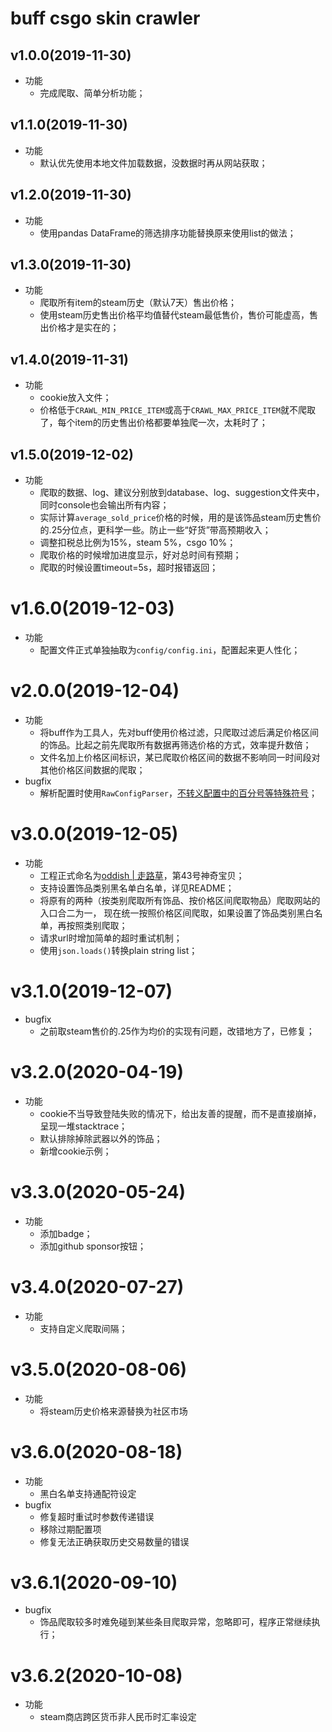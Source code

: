 # buff csgo skin crawler
## v1.0.0(2019-11-30)
* 功能
    - 完成爬取、简单分析功能；

## v1.1.0(2019-11-30)
* 功能
    - 默认优先使用本地文件加载数据，没数据时再从网站获取；

## v1.2.0(2019-11-30)
* 功能
    - 使用pandas DataFrame的筛选排序功能替换原来使用list的做法；

## v1.3.0(2019-11-30)
* 功能
    - 爬取所有item的steam历史（默认7天）售出价格；
    - 使用steam历史售出价格平均值替代steam最低售价，售价可能虚高，售出价格才是实在的；

## v1.4.0(2019-11-31)
* 功能
    - cookie放入文件；
    - 价格低于`CRAWL_MIN_PRICE_ITEM`或高于`CRAWL_MAX_PRICE_ITEM`就不爬取了，每个item的历史售出价格都要单独爬一次，太耗时了；

## v1.5.0(2019-12-02)
* 功能
    - 爬取的数据、log、建议分别放到database、log、suggestion文件夹中，同时console也会输出所有内容；
    - 实际计算`average_sold_price`价格的时候，用的是该饰品steam历史售价的.25分位点，更科学一些。防止一些“好货”带高预期收入；
    - 调整扣税总比例为15%，steam 5%，csgo 10%；
    - 爬取价格的时候增加进度显示，好对总时间有预期；
    - 爬取的时候设置timeout=5s，超时报错返回；

# v1.6.0(2019-12-03)
* 功能
    - 配置文件正式单独抽取为`config/config.ini`，配置起来更人性化；
    
# v2.0.0(2019-12-04)
* 功能
    - 将buff作为工具人，先对buff使用价格过滤，只爬取过滤后满足价格区间的饰品。比起之前先爬取所有数据再筛选价格的方式，效率提升数倍；
    - 文件名加上价格区间标识，某已爬取价格区间的数据不影响同一时间段对其他价格区间数据的爬取；
* bugfix
    - 解析配置时使用`RawConfigParser`，[不转义配置中的百分号等特殊符号](https://stackoverflow.com/questions/14340366/configparser-and-string-with)；

# v3.0.0(2019-12-05)
* 功能
    - 工程正式命名为[oddish | 走路草](https://www.pokemon.com/us/pokedex/oddish)，第43号神奇宝贝；
    - 支持设置饰品类别黑名单白名单，详见README；
    - 将原有的两种（按类别爬取所有饰品、按价格区间爬取物品）爬取网站的入口合二为一，
    现在统一按照价格区间爬取，如果设置了饰品类别黑白名单，再按照类别爬取；
    - 请求url时增加简单的超时重试机制；
    - 使用`json.loads()`转换plain string list；

# v3.1.0(2019-12-07)
* bugfix
    - 之前取steam售价的.25作为均价的实现有问题，改错地方了，已修复；

# v3.2.0(2020-04-19)
* 功能
    - cookie不当导致登陆失败的情况下，给出友善的提醒，而不是直接崩掉，呈现一堆stacktrace；
    - 默认排除掉除武器以外的饰品；
    - 新增cookie示例；

# v3.3.0(2020-05-24)
* 功能
    - 添加badge；
    - 添加github sponsor按钮；

# v3.4.0(2020-07-27)
* 功能
    - 支持自定义爬取间隔；

# v3.5.0(2020-08-06)
* 功能
    - 将steam历史价格来源替换为社区市场
 
# v3.6.0(2020-08-18)
* 功能
    - 黑白名单支持通配符设定
* bugfix
    - 修复超时重试时参数传递错误
    - 移除过期配置项
    - 修复无法正确获取历史交易数量的错误
 
# v3.6.1(2020-09-10)
* bugfix
    - 饰品爬取较多时难免碰到某些条目爬取异常，忽略即可，程序正常继续执行；
 
# v3.6.2(2020-10-08)
* 功能
    - steam商店跨区货币非人民币时汇率设定
